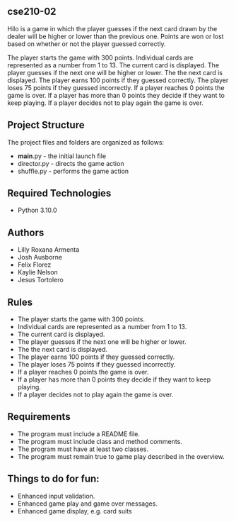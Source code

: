 ## cse210-02

Hilo is a game in which the player guesses if the next card drawn by the dealer will be higher or lower than the previous one. Points are won or lost based on whether or not the player guessed correctly.

The player starts the game with 300 points. Individual cards are represented as a number from 1 to 13.
The current card is displayed. The player guesses if the next one will be higher or lower.
The the next card is displayed. The player earns 100 points if they guessed correctly.
The player loses 75 points if they guessed incorrectly. If a player reaches 0 points the game is over. If a player has more than 0 points they decide if they want to keep playing. If a player decides not to play again the game is over.


## Project Structure

The project files and folders are organized as follows:
- __main__.py - the initial launch file
- director.py - directs the game action
- shuffle.py - performs the game action


## Required Technologies

- Python 3.10.0

## Authors

- Lilly Roxana Armenta
- Josh Ausborne
- Felix Florez
- Kaylie Nelson
- Jesus Tortolero

## Rules

- The player starts the game with 300 points.
- Individual cards are represented as a number from 1 to 13.
- The current card is displayed.
- The player guesses if the next one will be higher or lower.
- The the next card is displayed.
- The player earns 100 points if they guessed correctly.
- The player loses 75 points if they guessed incorrectly.
- If a player reaches 0 points the game is over.
- If a player has more than 0 points they decide if they want to keep playing.
- If a player decides not to play again the game is over.

## Requirements

- The program must include a README file.
- The program must include class and method comments.
- The program must have at least two classes.
- The program must remain true to game play described in the overview.

## Things to do for fun:

- Enhanced input validation.
- Enhanced game play and game over messages.
- Enhanced game display, e.g. card suits
